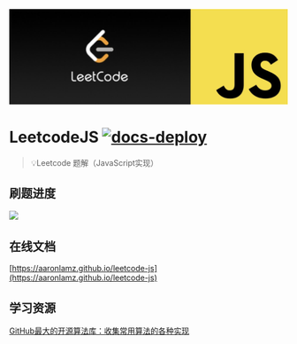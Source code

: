 <div align="center">
    <img src="./hero.png">
</div>


# LeetcodeJS [![docs-deploy](https://github.com/aaronlamz/leetcode-js/actions/workflows/docs-deploy.yml/badge.svg)](https://github.com/aaronlamz/leetcode-js/actions/workflows/docs-deploy.yml)

> 💡Leetcode 题解（JavaScript实现）

## 刷题进度

<a href="https://aaronlamz.github.io/leetcode-js/md/leetcode/06/">
    <img src="https://img.shields.io/badge/Leetcode-6%2F200-brightgreen" />
</a>

## 在线文档
[https://aaronlamz.github.io/leetcode-js](https://aaronlamz.github.io/leetcode-js)

## 学习资源
[GitHub最大的开源算法库：收集常用算法的各种实现](https://the-algorithms.com/zh_Hans#aboutUs)
